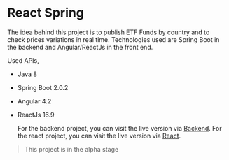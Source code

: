 React Spring
==========================

  The idea behind this project is to publish ETF Funds by country and to check prices variations in real time.
  Technologies used are Spring Boot in the backend and Angular/ReactJs in the front end.
  
 Used APIs,

- Java 8
- Spring Boot 2.0.2
- Angular 4.2
- ReactJs 16.9

 
   For the backend project, you can visit the live version via [Backend](https://backend-part.herokuapp.com/).
   For the react project, you can visit the live version via [React](https://react-frontend-part.herokuapp.com/).




> This project is in the alpha stage